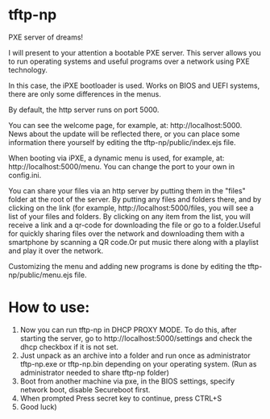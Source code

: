 # tftp-np
 PXE server of dreams!  
 
I will present to your attention a bootable PXE server. This server allows you to run operating systems and useful programs over a network using PXE technology.

In this case, the iPXE bootloader is used. Works on BIOS and UEFI systems, there are only some differences in the menus.

By default, the http server runs on port 5000.

You can see the welcome page, for example, at: http://localhost:5000. News about the update will be reflected there, or you can place some information there yourself by editing the tftp-np/public/index.ejs file.

When booting via iPXE, a dynamic menu is used, for example, at: http://localhost:5000/menu. You can change the port to your own in config.ini.

You can share your files via an http server by putting them in the "files" folder at the root of the server. By putting any files and folders there, and by clicking on the link (for example, http://localhost:5000/files, you will see a list of your files and folders. By clicking on any item from the list, you will receive a link and a qr-code for downloading the file or go to a folder.Useful for quickly sharing files over the network and downloading them with a smartphone by scanning a QR code.Or put music there along with a playlist and play it over the network.

Customizing the menu and adding new programs is done by editing the tftp-np/public/menu.ejs file.

# How to use:
1. Now you can run tftp-np in DHCP PROXY MODE. To do this, after starting the server, go to http://localhost:5000/settings and check the dhcp checkbox if it is not set.
2. Just unpack as an archive into a folder and run once as administrator tftp-np.exe or tftp-np.bin depending on your operating system. (Run as administrator needed to share tftp-np folder)
3. Boot from another machine via pxe, in the BIOS settings, specify network boot, disable Secureboot first.
4. When prompted Press secret key to continue, press CTRL+S
5. Good luck)
